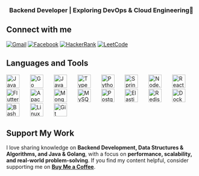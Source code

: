 


<div align="center">
  <h3>
  <strong>Backend Developer</strong> | 
  Exploring <strong>DevOps</strong> & <strong>Cloud Engineering</strong>🚀  
</h3>
</div>




<h2>Connect with me</h2>
<a href="mailto:qbhoalu@gmail.com" target="_blank"><img src="https://img.shields.io/badge/Gmail-D14836?style=flat&logo=gmail&logoColor=white" alt="Gmail"></a>
<a href="https://www.facebook.com/baonguyen888/" target="_blank"><img src="https://img.shields.io/badge/Facebook-1877F2?style=flat&logo=facebook&logoColor=white" alt="Facebook"></a>
<a href="https://www.hackerrank.com/qbhoalu" target="_blank"><img src="https://img.shields.io/badge/HackerRank-2EC866?style=flat&logo=hackerrank&logoColor=white" alt="HackerRank"></a>
<a href="https://www.leetcode.com/qbhoalu" target="_blank"><img src="https://img.shields.io/badge/LeetCode-FFA116?style=flat&logo=leetcode&logoColor=white" alt="LeetCode"></a>

<h2>Languages and Tools</h2>
<p>
  <img src="https://cdn.jsdelivr.net/gh/devicons/devicon/icons/java/java-original.svg" alt="Java" title="Java" height="35" style="margin-right: 20px;">&nbsp;
  <img src="https://cdn.jsdelivr.net/gh/devicons/devicon/icons/go/go-original.svg" alt="Go" title="Go" height="35" style="margin-right: 20px;">&nbsp;
  <img src="https://cdn.jsdelivr.net/gh/devicons/devicon/icons/javascript/javascript-original.svg" alt="JavaScript" title="JavaScript" height="35" style="margin-right: 20px;">&nbsp;
  <img src="https://cdn.jsdelivr.net/gh/devicons/devicon/icons/typescript/typescript-original.svg" alt="TypeScript" title="TypeScript" height="35" style="margin-right: 20px;">&nbsp;
  <img src="https://cdn.jsdelivr.net/gh/devicons/devicon/icons/python/python-original.svg" alt="Python" title="Python" height="35" style="margin-right: 20px;">&nbsp;
  <img src="https://cdn.jsdelivr.net/gh/devicons/devicon/icons/spring/spring-original.svg" alt="Spring" title="Spring" height="35" style="margin-right: 20px;">&nbsp;
  <img src="https://cdn.jsdelivr.net/gh/devicons/devicon/icons/nodejs/nodejs-original.svg" alt="Node.js" title="Node.js" height="35" style="margin-right: 20px;">&nbsp;
  <img src="https://cdn.jsdelivr.net/gh/devicons/devicon/icons/react/react-original.svg" alt="React" title="React" height="35" style="margin-right: 20px;">&nbsp;
  <img src="https://cdn.jsdelivr.net/gh/devicons/devicon/icons/flutter/flutter-original.svg" alt="Flutter" title="Flutter" height="35" style="margin-right: 20px;">&nbsp;
  <img src="https://cdn.jsdelivr.net/gh/devicons/devicon/icons/apachekafka/apachekafka-original.svg" alt="Apache Kafka" title="Apache Kafka" height="35" style="margin-right: 20px;">&nbsp;
  <img src="https://cdn.jsdelivr.net/gh/devicons/devicon/icons/mongodb/mongodb-original.svg" alt="MongoDB" title="MongoDB" height="35" style="margin-right: 20px;">&nbsp;
  <img src="https://cdn.jsdelivr.net/gh/devicons/devicon/icons/mysql/mysql-original.svg" alt="MySQL" title="MySQL" height="35" style="margin-right: 20px;">&nbsp;
  <img src="https://cdn.jsdelivr.net/gh/devicons/devicon/icons/postgresql/postgresql-original.svg" alt="PostgreSQL" title="PostgreSQL" height="35" style="margin-right: 20px;">&nbsp;
  <img src="https://cdn.jsdelivr.net/gh/devicons/devicon/icons/elasticsearch/elasticsearch-original.svg" alt="Elasticsearch" title="Elasticsearch" height="35" style="margin-right: 20px;">&nbsp;
  <img src="https://cdn.jsdelivr.net/gh/devicons/devicon/icons/redis/redis-original.svg" alt="Redis" title="Redis" height="35" style="margin-right: 20px;">&nbsp;
  <img src="https://cdn.jsdelivr.net/gh/devicons/devicon/icons/docker/docker-original.svg" alt="Docker" title="Docker" height="35" style="margin-right: 20px;">&nbsp;
  <img src="https://cdn.jsdelivr.net/gh/devicons/devicon/icons/bash/bash-original.svg" alt="Bash" title="Bash" height="35" style="margin-right: 20px;">&nbsp;
  <img src="https://cdn.jsdelivr.net/gh/devicons/devicon/icons/linux/linux-original.svg" alt="Linux" title="Linux" height="35" style="margin-right: 20px;">&nbsp;
  <img src="https://cdn.jsdelivr.net/gh/devicons/devicon/icons/git/git-original.svg" alt="Git" title="Git" height="35">
</p>

<h2>Support My Work</h2>
<p align="left">
  I love sharing knowledge on <strong>Backend Development, Data Structures & Algorithms, and Java & Golang</strong>,  
  with a focus on <strong>performance, scalability, and real-world problem-solving</strong>.  
  If you find my content helpful, consider supporting me on  
  <a href="https://www.buymeacoffee.com/yourusername" target="_blank"><strong>Buy Me a Coffee</strong></a>.
</p>




</div>
